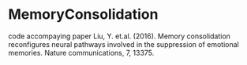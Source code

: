 # MemoryConsolidation
code accompaying paper Liu, Y. et.al. (2016). Memory consolidation reconfigures neural pathways involved in the suppression of emotional memories. Nature communications, 7, 13375.

